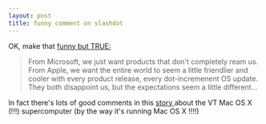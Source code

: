 ```yaml
---
layout: post
title: funny comment on slashdot 
---
```



OK, make that <a href="http://slashdot.org/comments.pl?sid=83183&amp;cid=7283385">funny but TRUE: </a>

<blockquote>

From Microsoft, we just want products that don't completely ream us. From Apple, we want the entire world to seem a little friendlier and cooler with every product release, every dot-incremenent OS update. They both disappoint us, but the expectations seem a little different...</blockquote>

In fact there's lots of good comments in this <a href="http://slashdot.org/article.pl?sid=03/10/22/1727208&amp;mode=thread&amp;tid=126&amp;tid=137&amp;tid=181">story </a>about the VT Mac OS X (!!!) supercomputer (by the way it's running Mac OS X !!!!)
